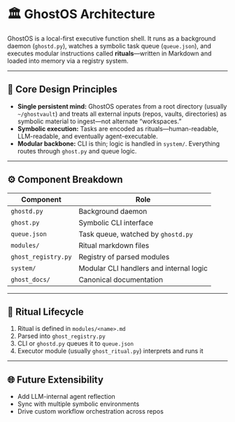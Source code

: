 # 🏛️ GhostOS Architecture

GhostOS is a local-first executive function shell. It runs as a background daemon (`ghostd.py`), watches a symbolic task queue (`queue.json`), and executes modular instructions called **rituals**—written in Markdown and loaded into memory via a registry system.

---

## 🧠 Core Design Principles

- **Single persistent mind:** GhostOS operates from a root directory (usually `~/ghostvault`) and treats all external inputs (repos, vaults, directories) as symbolic material to ingest—not alternate “workspaces.”
- **Symbolic execution:** Tasks are encoded as rituals—human-readable, LLM-readable, and eventually agent-executable.
- **Modular backbone:** CLI is thin; logic is handled in `system/`. Everything routes through `ghost.py` and queue logic.

---

## ⚙️ Component Breakdown

| Component         | Role                                      |
|------------------|-------------------------------------------|
| `ghostd.py`       | Background daemon                        |
| `ghost.py`        | Symbolic CLI interface                   |
| `queue.json`      | Task queue, watched by `ghostd.py`      |
| `modules/`        | Ritual markdown files                    |
| `ghost_registry.py` | Registry of parsed modules             |
| `system/`         | Modular CLI handlers and internal logic  |
| `ghost_docs/`     | Canonical documentation                  |

---

## 🔁 Ritual Lifecycle

1. Ritual is defined in `modules/<name>.md`
2. Parsed into `ghost_registry.py`
3. CLI or `ghostd.py` queues it to `queue.json`
4. Executor module (usually `ghost_ritual.py`) interprets and runs it

---

## 🌐 Future Extensibility

- Add LLM-internal agent reflection
- Sync with multiple symbolic environments
- Drive custom workflow orchestration across repos